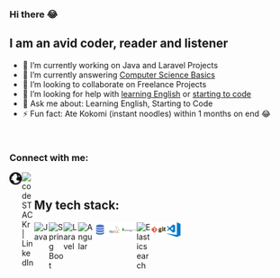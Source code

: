 ### Hi there :joy:
## I am an avid coder, reader and listener
- 🔭 I’m currently working on Java and Laravel Projects
- 🌱 I’m currently answering [Computer Science Basics](https://github.com/vietnakid/learning-material/tree/master/computer-science)
- 👯 I’m looking to collaborate on Freelance Projects
- 🤔 I’m looking for help with [learning English](https://javacuder.wordpress.com/2017/03/15/vinglish-doc-xong-bai-nay-ban-se-nho-duoc-100-tu-moi-tieng-anh-trust-me-tin-toi-di-dung-nem-stones-nhe-2/) or [starting to code](https://wordpress.com/block-editor/post/javacuder.wordpress.com/1097)
- 💬 Ask me about: Learning English, Starting to Code  
- ⚡ Fun fact: Ate Kokomi (instant noodles) within 1 months on end :joy:
<br />

### Connect with me: 
[<img align="left" alt="codeSTACKr.com" width="22px" src="https://raw.githubusercontent.com/iconic/open-iconic/master/svg/globe.svg" />](https://javacuder.wordpress.com)
[<img align="left" alt="codeSTACKr | LinkedIn" width="22px" src="https://cdn.jsdelivr.net/npm/simple-icons@v3/icons/linkedin.svg" />](https://www.linkedin.com/in/emsnguyen98)
<br />
## My tech stack:
<img align="left" alt="Java" width="26px" src="https://cdn.vox-cdn.com/thumbor/VoXJ8IaxCj5_U-366JhtUHLkdQ0=/0x0:640x427/1400x1050/filters:focal(0x0:640x427):format(jpeg)/cdn.vox-cdn.com/assets/1087137/java_logo_640.jpg" />
<img align="left" alt="Spring Boot" width="26px" src="https://res.cloudinary.com/deop9ytsv/image/upload/v1542422606/spring-boot-icon0_cf21dec4-5056-b3a8-49c015fd3bde6cb5.png" />
<img align="left" alt="Laravel" width="26px" src="https://eitguide.net/wp-content/uploads/2020/04/laravel-logo.png" />
<img align="left" alt="Angular" width="26px" src="https://miro.medium.com/max/588/1*15CYVZdpsxir8KLdxEZytg.png" />
<img align="left" alt="SQL" width="26px" src="https://raw.githubusercontent.com/github/explore/80688e429a7d4ef2fca1e82350fe8e3517d3494d/topics/sql/sql.png" />
<img align="left" alt="MySQL" width="26px" src="https://raw.githubusercontent.com/github/explore/80688e429a7d4ef2fca1e82350fe8e3517d3494d/topics/mysql/mysql.png" />
<img align="left" alt="MongoDB" width="26px" src="https://raw.githubusercontent.com/github/explore/80688e429a7d4ef2fca1e82350fe8e3517d3494d/topics/mongodb/mongodb.png" />
<img align="left" alt="Elasticsearch" width="26px" src="https://miro.medium.com/max/6844/1*BmvPfSSm2G8C-khX1rhCGg.png" />
<img align="left" alt="Git" width="26px" src="https://raw.githubusercontent.com/github/explore/80688e429a7d4ef2fca1e82350fe8e3517d3494d/topics/git/git.png" />
<img align="left" alt="Visual Studio Code" width="26px" src="https://raw.githubusercontent.com/github/explore/80688e429a7d4ef2fca1e82350fe8e3517d3494d/topics/visual-studio-code/visual-studio-code.png" />


